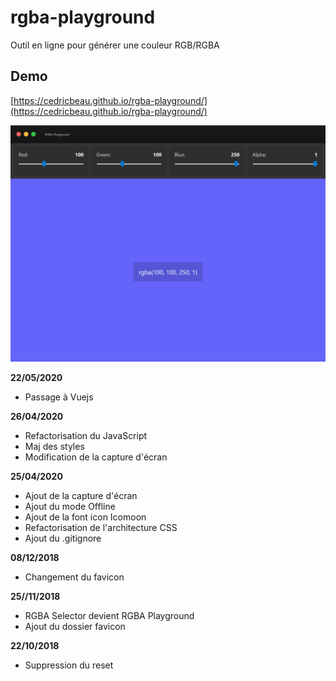 # rgba-playground

Outil en ligne pour générer une couleur RGB/RGBA

## Demo

[https://cedricbeau.github.io/rgba-playground/](https://cedricbeau.github.io/rgba-playground/)

![img/hsla-playground.png](img/rgba-playground.png "Screenshot")

**22/05/2020**

* Passage à Vuejs

**26/04/2020**

* Refactorisation du JavaScript
* Maj des styles
* Modification de la capture d'écran

**25/04/2020**

* Ajout de la capture d'écran
* Ajout du mode Offline
* Ajout de la font icon Icomoon
* Refactorisation de l'architecture CSS
* Ajout du .gitignore

**08/12/2018**

* Changement du favicon

**25//11/2018**

* RGBA Selector devient RGBA Playground
* Ajout du dossier favicon

**22/10/2018**

* Suppression du reset
